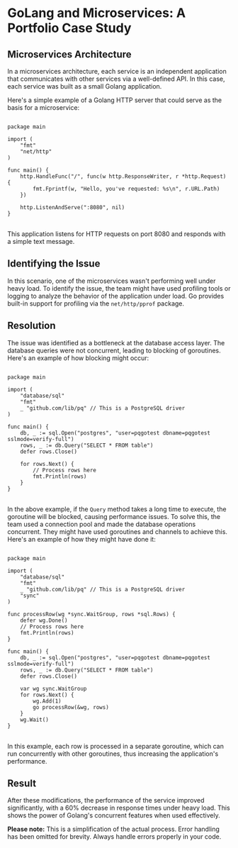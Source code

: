 <h1>GoLang and Microservices: A Portfolio Case Study</h1>

<h2>Microservices Architecture</h2>
<p>In a microservices architecture, each service is an independent application that communicates with other services via a well-defined API. In this case, each service was built as a small Golang application.</p>

<p>Here's a simple example of a Golang HTTP server that could serve as the basis for a microservice:</p>

<pre>
<code>
package main

import (
	"fmt"
	"net/http"
)

func main() {
	http.HandleFunc("/", func(w http.ResponseWriter, r *http.Request) {
		fmt.Fprintf(w, "Hello, you've requested: %s\n", r.URL.Path)
	})

	http.ListenAndServe(":8080", nil)
}
</code>
</pre>

<p>This application listens for HTTP requests on port 8080 and responds with a simple text message.</p>

<h2>Identifying the Issue</h2>
<p>In this scenario, one of the microservices wasn't performing well under heavy load. To identify the issue, the team might have used profiling tools or logging to analyze the behavior of the application under load. Go provides built-in support for profiling via the <code>net/http/pprof</code> package.</p>

<h2>Resolution</h2>
<p>The issue was identified as a bottleneck at the database access layer. The database queries were not concurrent, leading to blocking of goroutines. Here's an example of how blocking might occur:</p>

<pre>
<code>
package main

import (
	"database/sql"
	"fmt"
	_ "github.com/lib/pq" // This is a PostgreSQL driver
)

func main() {
	db, _ := sql.Open("postgres", "user=pqgotest dbname=pqgotest sslmode=verify-full")
	rows, _ := db.Query("SELECT * FROM table")
	defer rows.Close()

	for rows.Next() {
		// Process rows here
		fmt.Println(rows)
	}
}
</code>
</pre>

<p>In the above example, if the <code>Query</code> method takes a long time to execute, the goroutine will be blocked, causing performance issues. To solve this, the team used a connection pool and made the database operations concurrent. They might have used goroutines and channels to achieve this. Here's an example of how they might have done it:</p>

<pre>
<code>
package main

import (
	"database/sql"
	"fmt"
	_ "github.com/lib/pq" // This is a PostgreSQL driver
	"sync"
)

func processRow(wg *sync.WaitGroup, rows *sql.Rows) {
	defer wg.Done()
	// Process rows here
	fmt.Println(rows)
}

func main() {
	db, _ := sql.Open("postgres", "user=pqgotest dbname=pqgotest sslmode=verify-full")
	rows, _ := db.Query("SELECT * FROM table")
	defer rows.Close()

	var wg sync.WaitGroup
	for rows.Next() {
		wg.Add(1)
		go processRow(&wg, rows)
	}
	wg.Wait()
}
</code>
</pre>

<p>In this example, each row is processed in a separate goroutine, which can run concurrently with other goroutines, thus increasing the application's performance.</p>

<h2>Result</h2>
<p>After these modifications, the performance of the service improved significantly, with a 60% decrease in response times under heavy load. This shows the power of Golang's concurrent features when used effectively.</p>

<p><b>Please note:</b> This is a simplification of the actual process. Error handling has been omitted for brevity. Always handle errors properly in your code.</p>
